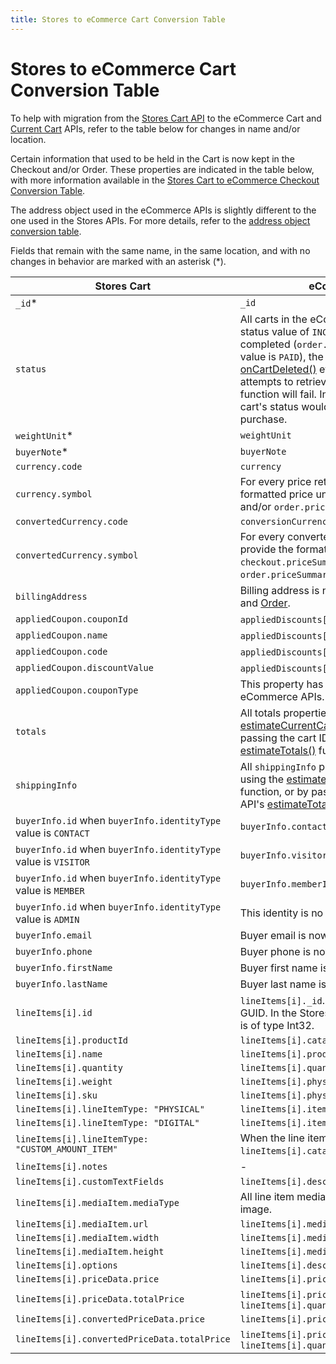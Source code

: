 ```yaml
---
title: Stores to eCommerce Cart Conversion Table
---
```


# Stores to eCommerce Cart Conversion Table

To help with migration from the [Stores Cart API](https://www.wix.com/velo/reference/wix-stores/cart) to the eCommerce Cart and [Current Cart](https://www.wix.com/velo/reference/wix-ecom-backend/currentcart) APIs, refer to the table below for changes in name and/or location.

Certain information that used to be held in the Cart is now kept in the Checkout and/or Order. These properties are indicated in the table below, with more information available in the [Stores Cart to eCommerce Checkout Conversion Table](https://www.wix.com/velo/reference/wix-ecom-backend/checkout/stores-cart-to-ecommerce-checkout-conversion-table).

The address object used in the eCommerce APIs is slightly different to the one used in the Stores APIs. For more details, refer to the [address object conversion table](https://www.wix.com/velo/reference/wix-ecom-backend/address-object-conversion-table).

Fields that remain with the same name, in the same location, and with no changes in behavior are marked with an asterisk (*).


| Stores Cart                                        | eCommerce Cart                                              |
| ---------------------------------------------------|-------------------------------------------------------------|
| `_id`*                                             | `_id`                                                        |
| `status`                                           | All carts in the eCommerce Cart API have a status value of `INCOMPLETE`. After a purchase is completed (`order.paymentStatus` property value is `PAID`), the cart is deleted and the [onCartDeleted()](https://www.wix.com/velo/reference/wix-ecom-backend/events/oncartdeleted) event is triggered. Any attempts to retrieve it via the [getCart()](https://www.wix.com/velo/reference/wix-ecom-backend/cart/getcart) function will fail. In the Stores Cart API, the cart's status would change to `COMPLETE` after a purchase. |
| `weightUnit`*                                      | `weightUnit`                                               |
| `buyerNote`*                                       | `buyerNote`                                               |
| `currency.code`                                    | `currency`                                    |
| `currency.symbol`                                  | For every price returned, we also provide the formatted price under `checkout.priceSummary` and/or `order.priceSummary`.                                             |
| `convertedCurrency.code`                           | `conversionCurrency`                          |
| `convertedCurrency.symbol`                         | For every converted price returned, we also provide the formatted converted price under `checkout.priceSummary` and/or `order.priceSummary`.                                             |
| `billingAddress`                                   | Billing address is now kept in the [Checkout](https://www.wix.com/velo/reference/wix-ecom-backend/checkout/getcheckout) and [Order](https://www.wix.com/velo/reference/wix-ecom-backend/orders/getorder).   |
| `appliedCoupon.couponId`                           | `appliedDiscounts[i].coupon._id`.                                             |
| `appliedCoupon.name`                               | `appliedDiscounts[i].coupon.name`.                                               |
| `appliedCoupon.code`                               | `appliedDiscounts[i].coupon.code`.                                               |
| `appliedCoupon.discountValue`                      | `appliedDiscounts[i].coupon.amount.amount`.                                 |
| `appliedCoupon.couponType`                         | This property has been removed from eCommerce APIs.                                              |
| `totals`                   | All totals properties are available by using the [estimateCurrentCartTotals()](https://www.wix.com/velo/reference/wix-ecom-backend/currentcart/estimatecurrentcarttotals) function, or by passing the cart ID to the Cart API's [estimateTotals()](https://www.wix.com/velo/reference/wix-ecom-backend/cart/estimatetotals) function.                                              |
| `shippingInfo`        | All `shippingInfo` properties are available by using the [estimateCurrentCartTotals()](https://www.wix.com/velo/reference/wix-ecom-backend/currentcart/estimatecurrentcarttotals) function, or by passing the cart ID to the Cart API's [estimateTotals()](https://www.wix.com/velo/reference/wix-ecom-backend/cart/estimatetotals) function.                                              |
| `buyerInfo.id` when `buyerInfo.identityType` value is `CONTACT`| `buyerInfo.contactId`                                               |
| `buyerInfo.id` when `buyerInfo.identityType` value is `VISITOR`| `buyerInfo.visitorId`                                               |
| `buyerInfo.id` when `buyerInfo.identityType` value is `MEMBER` | `buyerInfo.memberId`                                               |
| `buyerInfo.id` when `buyerInfo.identityType` value is `ADMIN` | This identity is no longer supported.                                               |
| `buyerInfo.email`     | Buyer email is now kept in [Checkout](https://www.wix.com/velo/reference/wix-ecom-backend/checkout/getcheckout).                                               |
| `buyerInfo.phone`     | Buyer phone is now kept in [Checkout](https://www.wix.com/velo/reference/wix-ecom-backend/checkout/getcheckout).                                               |
| `buyerInfo.firstName` | Buyer first name is now kept in [Checkout](https://www.wix.com/velo/reference/wix-ecom-backend/checkout/getcheckout).                                               |
| `buyerInfo.lastName`  | Buyer last name is now kept in [Checkout](https://www.wix.com/velo/reference/wix-ecom-backend/checkout/getcheckout).                                               |
| `lineItems[i].id`                                | `lineItems[i]._id`. **Note:** This `_id` is of type GUID. In the Stores Cart API, the `lineItem.id` is of type Int32.                                              |
| `lineItems[i].productId`                         | `lineItems[i].catalogReference.catalogItemId` |
| `lineItems[i].name`                              | `lineItems[i].productName.translated`                          |
| `lineItems[i].quantity`                          | `lineItems[i].quantity`                          |
| `lineItems[i].weight`                            | `lineItems[i].physicalProperties.weight`                  |
| `lineItems[i].sku`                               | `lineItems[i].physicalProperties.sku`                                               |
| `lineItems[i].lineItemType: "PHYSICAL"`          | `lineItems[i].itemType.preset: "PHYSICAL"`                                |
| `lineItems[i].lineItemType: "DIGITAL"`           | `lineItems[i].itemType.preset: "DIGITAL"`                               |
| `lineItems[i].lineItemType: "CUSTOM_AMOUNT_ITEM"`| When the line item is a custom one, `lineItems[i].catalogReference` is empty.                               |
| `lineItems[i].notes`                             | -                                               |
| `lineItems[i].customTextFields`                  | `lineItems[i].descriptionLines`                                             |
| `lineItems[i].mediaItem.mediaType`               | All line item media in the Cart API are type image. |
| `lineItems[i].mediaItem.url`                     | `lineItems[i].media.url`                                               |
| `lineItems[i].mediaItem.width`                   | `lineItems[i].media.width`                                               |
| `lineItems[i].mediaItem.height`                  | `lineItems[i].media.height`                                               |
| `lineItems[i].options`                           | `lineItems[i].descriptionLines`
| `lineItems[i].priceData.price`                   | `lineItems[i].price.amount`                                               |
| `lineItems[i].priceData.totalPrice`              | `lineItems[i].price.amount` X `lineItems[i].quantity`                                 |
| `lineItems[i].convertedPriceData.price`          | `lineItems[i].price.convertedAmount`                                               |
| `lineItems[i].convertedPriceData.totalPrice`     | `lineItems[i].price.convertedAmount` X `lineItems[i].quantity`                            |